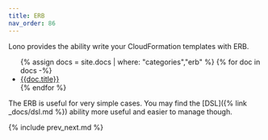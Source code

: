 ```yaml
---
title: ERB
nav_order: 86
---
```


Lono provides the ability write your CloudFormation templates with ERB.

<ul>
{% assign docs = site.docs | where: "categories","erb" %}
{% for doc in docs -%}
  <li><a href='{{doc.url}}'>{{doc.title}}</a></li>
{% endfor %}
</ul>

The ERB is useful for very simple cases.  You may find the [DSL]({% link _docs/dsl.md %}) ability more useful and easier to manage though.

{% include prev_next.md %}
